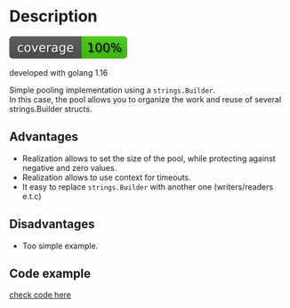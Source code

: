 # Description

![test coverage 100%](assets/coverage.svg)

developed with golang 1.16

Simple pooling implementation using a `strings.Builder`.  
In this case, the pool allows you to organize the work and reuse of several strings.Builder structs.

## Advantages

- Realization allows to set the size of the pool, while protecting against negative and zero values.
- Realization allows to use context for timeouts.
- It easy to replace `strings.Builder` with another one (writers/readers e.t.c)

## Disadvantages

- Too simple example.

## Code example

[check code here](builder/example_test.go)
